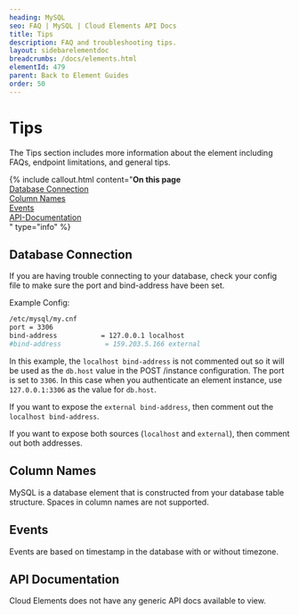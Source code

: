 ```yaml
---
heading: MySQL
seo: FAQ | MySQL | Cloud Elements API Docs
title: Tips
description: FAQ and troubleshooting tips.
layout: sidebarelementdoc
breadcrumbs: /docs/elements.html
elementId: 479
parent: Back to Element Guides
order: 50
---
```


# Tips

The Tips section includes more information about the element including FAQs, endpoint limitations, and general tips.

{% include callout.html content="<strong>On this page</strong></br><a href=#database-connection>Database Connection</a></br><a href=#column-names>Column Names</a></br><a href=#events>Events</a></br><a href=#api-documentation>API-Documentation</a></br>" type="info" %}

## Database Connection

If you are having trouble connecting to your database, check your config file to make sure the port and bind-address have been set.

Example Config:

```bash
/etc/mysql/my.cnf
port = 3306
bind-address           = 127.0.0.1 localhost
#bind-address           = 159.203.5.166 external
```

In this example, the `localhost bind-address` is not commented out so it will be used as the `db.host` value in the POST /instance configuration. The port is set to `3306`. In this case when you authenticate an element instance, use `127.0.0.1:3306` as the value for `db.host`.

If you want to expose the `external bind-address`, then comment out the `localhost bind-address`.

If you want to expose both sources (`localhost` and `external`), then comment out both addresses.

## Column Names

MySQL is a database element that is constructed from your database table structure. Spaces in column names are not supported.

## Events

Events are based on timestamp in the database with or without timezone.

## API Documentation

Cloud Elements does not have any generic API docs available to view.
